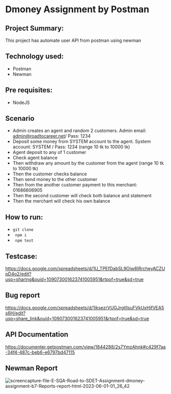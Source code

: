 # Dmoney Assignment by Postman

## Project Summary:
This project has automate user API from postman using newman

## Technology used:
- Postman
- Newman

## Pre requisites:
- NodeJS

## Scenario
- Admin creates an agent and random 2 customers. Admin email: admin@roadtocareer.net/ Pass: 1234
- Deposit some money from SYSTEM account to the agent. System account: SYSTEM / Pass: 1234 (range 10 tk to 10000 tk)
- Agent deposit to any of 1 customer
- Check agent balance
- Then withdraw any amount by the customer from the agent (range 10 tk to 10000 tk)
- Then the customer checks balance
- Then send money to the other customer
- Then from the another customer payment to this merchant: 01686606905
- Then the second customer will check both balance and statement
- Then the merchant will check his own balance


## How to run:
- ``` git clone ```
- ``` npm i```
- ``` npm test```


## Testcase:

https://docs.google.com/spreadsheets/d/1U_TPEfDabSL9Oiw8IRrcheyACZUpD4o2/edit?usp=sharing&ouid=109073001623741005951&rtpof=true&sd=true


## Bug report

https://docs.google.com/spreadsheets/d/1iksezrVUGJrgtIlsuFVkUxHifVEA5s6H/edit?usp=share_link&ouid=109073001623741005951&rtpof=true&sd=true

## API Documentation

https://documenter.getpostman.com/view/1844288/2s7YmzAhnk#c429f7aa-34f4-487c-beb6-e6797bd47115


## Newman Report

![screencapture-file-E-SQA-Road-to-SDET-Assignment-dmoney-assignment-b7-Reports-report-html-2023-06-01-01_26_42](https://github.com/Maria-Akther-Mimi/dmoney-assignment/assets/134642219/ea8cb546-79cf-4726-9648-5c034fbb9d1a)




